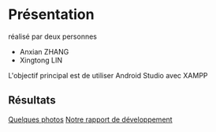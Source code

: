 # Présentation

réalisé par deux personnes
* Anxian ZHANG
* Xingtong LIN
  
L'objectif principal est de utiliser Android Studio avec XAMPP

## Résultats
[Quelques photos](https://docs.google.com/document/d/1mtSCVTp90lHcjNMrptoBCmE3s-0sa-bQoWcKFXzIKRM/edit?usp=sharing)
[Notre rapport de développement](https://drive.google.com/drive/folders/17DZxRS8WLnJmrCYuGzTmbYm4HYRpY_s8)
